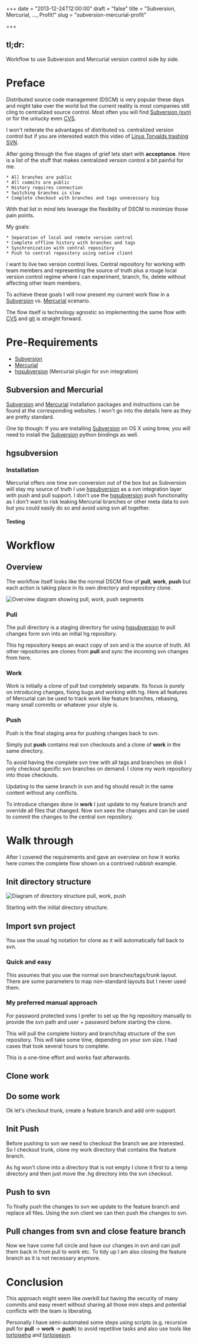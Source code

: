 +++
date = "2013-12-24T12:00:00"
draft = "false"
title = "Subversion, Mercurial, ..., Profit!"
slug = "subversion-mercurial-profit"

+++

## tl;dr:

Workflow to use Subversion and Mercurial version control side by side.

# Preface

Distributed source code management (DSCM) is very popular these days and might take over the world but the current reality is most companies still cling to centralized source control. Most often you will find [Subversion (svn)](http://subversion.apache.org/) or for the unlucky even [CVS](http://cvs.nongnu.org).

I won't reiterate the advantages of distributed vs. centralized version control but if you are interested watch this video of [Linus Torvalds trashing SVN](http://youtu.be/4XpnKHJAok8).

After going through the five stages of grief lets start with **acceptance**. Here is a list of the stuff that makes centralized version control a bit painful for me.


	* All branches are public
	* All commits are public
	* History requires connection
	* Switching branches is slow
	* Complete checkout with branches and tags unnecessary big


With that list in mind lets leverage the flexibility of DSCM to minimize those pain points.

My goals:


	* Separation of local and remote version control
	* Complete offline history with branches and tags
	* Synchronization with central repository
	* Push to central repository using native client


I want to live two version control lives. Central repository for working with team members and representing the source of truth plus a rouge local version control regime where I can experiment, branch, fix, delete without affecting other team members.

To achieve these goals I will now present my current work flow in a [Subversion](http://subversion.apache.org/) vs. [Mercurial](http://mercurial.selenic.com/) scenario.

The flow itself is technology  agnostic so implementing the same flow with [CVS](http://cvs.nongnu.org) and [git](http://git-scm.com/) is straight forward.

# Pre-Requirements

* [Subversion](http://subversion.apache.org/)
* [Mercurial](http://mercurial.selenic.com/)
* [hgsubversion](http://bitbucket.org/durin42/hgsubversion/overview/) (Mercurial plugin for svn integration)


## Subversion and Mercurial

[Subversion](http://subversion.apache.org/) and [Mercurial](http://mercurial.selenic.com/) installation packages and instructions can be found at the corresponding websites. I won't go into the details here as they are pretty standard.

One tip though: If you are installing [Subversion](http://subversion.apache.org/) on OS X using brew, you will need to install the [Subversion](http://subversion.apache.org/) python bindings as well.

<script src="https://gist.github.com/olsio/faebdb20dcb6970a2ae1.js"></script>

## hgsubversion

### Installation

Mercurial offers one time svn conversion out of the box but as Subversion will stay my source of truth I use [hgsubversion](http://bitbucket.org/durin42/hgsubversion/overview/) as a svn integration layer with push and pull support. I don't use the [hgsubversion](http://bitbucket.org/durin42/hgsubversion/overview/) push functionality as I don't want to risk leaking Mercurial branches or other meta data to svn but you could easily do so and avoid using svn all together.

<script src="https://gist.github.com/olsio/909e91e113d1cff7c772.js"></script>

#### Testing
<script src="https://gist.github.com/olsio/eb6ac21e7a0c1d6a804b.js"></script>

# Workflow

## Overview

The workflow itself looks like the normal DSCM flow of **pull**, **work**, **push** but each action is taking place in its own directory and repository clone.

![Overview diagram showing pull, work, push segments](/images/2013/12/overview.png)


### Pull
The pull directory is a staging directory for using [hgsubversion](http://bitbucket.org/durin42/hgsubversion/overview/) to pull changes form svn into an initial hg repository.

This hg repository keeps an exact copy of svn and is the source of truth. All other repositories are clones from **pull** and sync the incoming svn changes from here.

### Work

Work is initially a clone of pull but completely separate. Its focus is purely on introducing changes, fixing bugs and working with hg. Here all features of Mercurial can be used to track work like feature branches, rebasing, many small commits or whatever your style is.

### Push

Push is the final staging area for pushing changes back to svn.

Simply put **push** contains real svn checkouts and a clone of **work** in the same directory.

To avoid having the complete svn tree with all tags and branches on disk I only checkout specific svn branches on demand. I clone my work repository into those checkouts.

Updating to the same branch in svn and hg should result in the same content without any conflicts.

To introduce changes done in **work** I just update to my feature branch and override all files that changed. Now svn sees the changes and can be used to commit the changes to the central svn repository.

# Walk through

After I covered the requirements and gave an overview on how it works here comes the complete flow shown on a contrived rubbish example.

## Init directory structure

![Diagram of directory structure pull, work, push](/images/2013/12/directory_structure.png)

Starting with the initial directory structure.

<script src="https://gist.github.com/olsio/41bc68e5e0d55906022a.js"></script>

## Import svn project
You use the usual hg notation for clone as it will automatically fall back to svn.

### Quick and easy

<script src="https://gist.github.com/olsio/024dd944c07f7b5fa8fe.js"></script>

This assumes that you use the normal svn branches/tags/trunk layout. There are some parameters to map non-standard layouts but I never used them.

### My preferred manual approach

For password protected svns I prefer to set up the hg repository manually to provide the svn path and user + password before starting the clone.

<script src="https://gist.github.com/olsio/6a2b818f1b66cbb19d8f.js"></script>

This will pull the complete history and branch/tag structure of the svn repository. This will take some time, depending on your svn size. I had cases that took several hours to complete.

This is a one-time effort and works fast afterwards.

## Clone work

<script src="https://gist.github.com/olsio/024dd944c07f7b5fa8fe.js"></script>

## Do some work

Ok let's checkout trunk, create a feature branch and add orm support.

<script src="https://gist.github.com/olsio/25ed09e098e2289cace9.js"></script>

## Init Push

Before pushing to svn we need to checkout the branch we are interested. So I checkout trunk, clone my work directory that contains the feature branch.

As hg won't clone into a directory that is not empty I clone it first to a temp directory and then just move the .hg directory into the svn checkout.

<script src="https://gist.github.com/olsio/fe275e7215f2460962c3.js"></script>

## Push to svn

To finally push the changes to svn we update to the feature branch and replace all files. Using the svn client we can then push the changes to svn.

<script src="https://gist.github.com/olsio/cc6929d45058df2f32b8.js"></script>

## Pull changes from svn and close feature branch

Now we have come full circle and have our changes in svn and can pull them back in from pull to work etc. To tidy up I am also closing the feature branch as it is not necessary anymore.

<script src="https://gist.github.com/olsio/21c06ff628dc66a51288.js"></script>

# Conclusion

This approach might seem like overkill but having the security of many commits and easy revert without sharing all those mini steps and potential conflicts with the team is liberating.

Personally I have semi-automated some steps using scripts (e.g. recursive pull for **pull** -> **work** -> **push**) to avoid repetitive tasks and also use tools like [tortoisehg](http://tortoisehg.bitbucket.org/) and [tortoisesvn](http://tortoisesvn.net/).